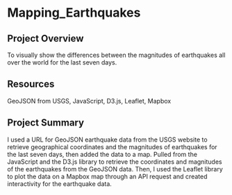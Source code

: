 # Mapping_Earthquakes

## Project Overview
To visually show the differences between the magnitudes of earthquakes all over the world for the last seven days.

## Resources
GeoJSON from USGS, JavaScript, D3.js, Leaflet, Mapbox

## Project Summary
I used a URL for GeoJSON earthquake data from the USGS website to retrieve geographical coordinates and the magnitudes of earthquakes for the last seven days, then added the data to a map. Pulled from the JavaScript and the D3.js library to retrieve the coordinates and magnitudes of the earthquakes from the GeoJSON data. Then, I used the Leaflet library to plot the data on a Mapbox map through an API request and created interactivity for the earthquake data.

